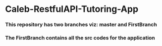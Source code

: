 # Caleb-RestfulAPI-Tutoring-App

### This repository has two branches viz: master and FirstBranch

### The FirstBranch contains all the src codes for the application
